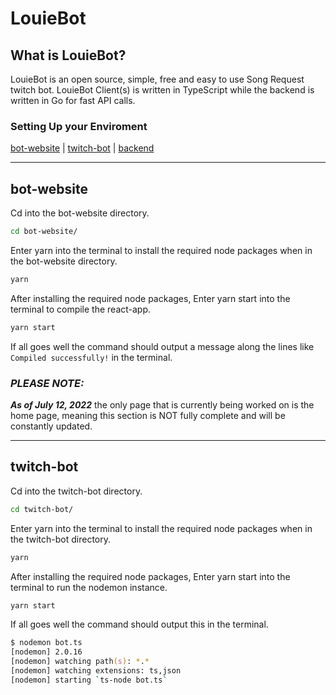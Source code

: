 
# **LouieBot**

## **What is LouieBot?**

LouieBot is an open source, simple, free and easy to use Song Request twitch bot. LouieBot Client(s) is written in TypeScript while the backend is written in Go for fast API calls.

### **Setting Up your Enviroment**

[bot-website](#bot-website) | [twitch-bot](#twitch-bot) | [backend](https://github.com/Louuie/LouieBot-backend)

---

## bot-website

Cd into the bot-website directory.

``` zsh
cd bot-website/
```

Enter yarn into the terminal to install the required node packages when in the bot-website directory.

``` zsh
yarn
```

After installing the required node packages, Enter yarn start into the terminal to compile the react-app.

``` zsh
yarn start
```

If all goes well the command should output a message along the lines like `Compiled successfully!` in the terminal.

### ***PLEASE NOTE:***

***As of July 12, 2022*** the only page that is currently being worked on is the home page, meaning this section is NOT fully complete and will be constantly updated.

---

## twitch-bot

Cd into the twitch-bot directory.

``` zsh
cd twitch-bot/
```

Enter yarn into the terminal to install the required node packages when in the twitch-bot directory.

``` zsh
yarn
```

After installing the required node packages, Enter yarn start into the terminal to run the nodemon instance.

``` zsh
yarn start
```

If all goes well the command should output this in the terminal.

``` zsh
$ nodemon bot.ts
[nodemon] 2.0.16
[nodemon] watching path(s): *.*
[nodemon] watching extensions: ts,json
[nodemon] starting `ts-node bot.ts`
```
